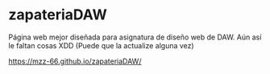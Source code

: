 # zapateriaDAW
Página web mejor diseñada para asignatura de diseño web de DAW.
Aún así le faltan cosas XDD
(Puede que la actualize alguna vez)

https://mzz-66.github.io/zapateriaDAW/
